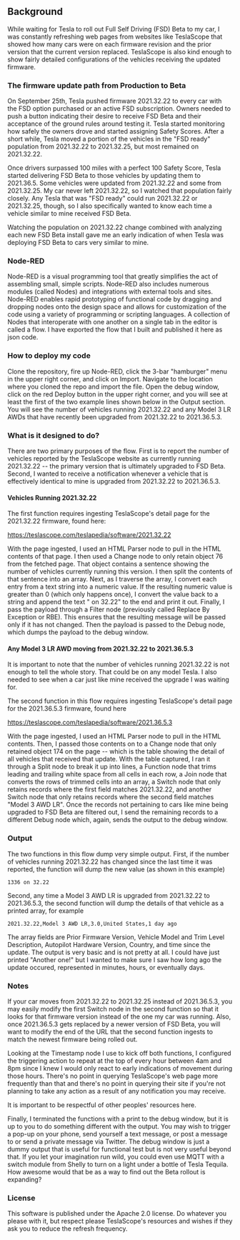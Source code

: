## Background

While waiting for Tesla to roll out Full Self Driving (FSD) Beta to my car, I was constantly refreshing web pages from websites like TeslaScope that showed how many cars were on each firmware revision and the prior version that the current version replaced. TeslaScope is also kind enough to show fairly detailed configurations of the vehicles receiving the updated firmware.

### The firmware update path from Production to Beta

On September 25th, Tesla pushed firmware 2021.32.22 to every car with the FSD option purchased or an active FSD subscription. Owners needed to push a button indicating their desire to receive FSD Beta and their acceptance of the ground rules around testing it. Tesla started monitoring how safely the owners drove and started assigning Safety Scores. After a short while, Tesla moved a portion of the vehicles in the "FSD ready" population from 2021.32.22 to 2021.32.25, but most remained on 2021.32.22.

Once drivers surpassed 100 miles with a perfect 100 Safety Score, Tesla started delivering FSD Beta to those vehicles by updating them to 2021.36.5. Some vehicles were updated from 2021.32.22 and some from 2021.32.25. My car never left 2021.32.22, so I watched that population fairly closely. Any Tesla that was "FSD ready" could run 2021.32.22 or 2021.32.25, though, so I also specifically wanted to know each time a vehicle similar to mine received FSD Beta.

Watching the population on 2021.32.22 change combined with analyzing each new FSD Beta install gave me an early indication of when Tesla was deploying FSD Beta to cars very similar to mine.

### Node-RED

Node-RED is a visual programming tool that greatly simplifies the act of assembling small, simple scripts. Node-RED also includes numerous modules (called Nodes) and integrations with external tools and sites. Node-RED enables rapid prototyping of functional code by dragging and dropping nodes onto the design space and allows for customization of the code using a variety of programming or scripting languages. A collection of Nodes that interoperate with one another on a single tab in the editor is called a flow. I have exported the flow that I built and published it here as json code.

### How to deploy my code

Clone the repository, fire up Node-RED, click the 3-bar "hamburger" menu in the upper right corner, and click on Import. Navigate to the location where you cloned the repo and import the file. Open the debug window, click on the red Deploy button in the upper right corner, and you will see at least the first of the two example lines shown below in the Output section. You will see the number of vehicles running 2021.32.22 and any Model 3 LR AWDs that have recently been upgraded from 2021.32.22 to 2021.36.5.3.

### What is it designed to do?

There are two primary purposes of the flow. First is to report the number of vehicles reported by the TeslaScope website as currently running 2021.32.22 -- the primary version that is ultimately upgraded to FSD Beta. Second, I wanted to receive a notification whenever a vehicle that is effectively identical to mine is upgraded from 2021.32.22 to 2021.36.5.3.

#### Vehicles Running 2021.32.22

The first function requires ingesting TeslaScope's detail page for the 2021.32.22 firmware, found here:

https://teslascope.com/teslapedia/software/2021.32.22

With the page ingested, I used an HTML Parser node to pull in the HTML contents of that page. I then used a Change node to only retain object 76 from the fetched page. That object contains a sentence showing the number of vehicles currently running this version. I then split the contents of that sentence into an array. Next, as I traverse the array, I convert each entry from a text string into a numeric value. If the resulting numeric value is greater than 0 (which only happens once), I convert the value back to a string and append the text " on 32.22" to the end and print it out. Finally, I pass the payload through a Filter node (previously called Replace By Exception or RBE). This ensures that the resulting message will be passed only if it has not changed. Then the payload is passed to the Debug node, which dumps the payload to the debug window.

#### Any Model 3 LR AWD moving from 2021.32.22 to 2021.36.5.3

It is important to note that the number of vehicles running 2021.32.22 is not enough to tell the whole story. That could be on any model Tesla. I also needed to see when a car just like mine received the upgrade I was waiting for.

The second function in this flow requires ingesting TeslaScope's detail page for the 2021.36.5.3 firmware, found here

https://teslascope.com/teslapedia/software/2021.36.5.3

With the page ingested, I used an HTML Parser node to pull in the HTML contents. Then, I passed those contents on to a Change node that only retained object 174 on the page -- which is the table showing the detail of all vehicles that received that update. With the table captured, I ran it through a Split node to break it up into lines, a Function node that trims leading and trailing white space from all cells in each row, a Join node that converts the rows of trimmed cells into an array, a Switch node that only retains records where the first field matches 2021.32.22, and another Switch node that only retains records where the second field matches "Model 3 AWD LR". Once the records not pertaining to cars like mine being upgraded to FSD Beta are filtered out, I send the remaining records to a different Debug node which, again, sends the output to the debug window.

### Output

The two functions in this flow dump very simple output. First, if the number of vehicles running 2021.32.22 has changed since the last time it was reported, the function will dump the new value (as shown in this example)

`1336 on 32.22`

Second, any time a Model 3 AWD LR is upgraded from 2021.32.22 to 2021.36.5.3, the second function will dump the details of that vehicle as a printed array, for example

`2021.32.22,Model 3 AWD LR,3.0,United States,1 day ago`

The array fields are Prior Firmware Version, Vehicle Model and Trim Level Description, Autopilot Hardware Version, Country, and time since the update. The output is very basic and is not pretty at all. I could have just printed "Another one!" but I wanted to make sure I saw how long ago the update occured, represented in minutes, hours, or eventually days.

### Notes

If your car moves from 2021.32.22 to 2021.32.25 instead of 2021.36.5.3, you may easily modify the first Switch node in the second function so that it looks for that firmware version instead of the one my car was running. Also, once 2021.36.5.3 gets replaced by a newer version of FSD Beta, you will want to modify the end of the URL that the second function ingests to match the newest firmware being rolled out.

Looking at the Timestamp node I use to kick off both functions, I configured the triggering action to repeat at the top of every hour between 4am and 8pm since I knew I would only react to early indications of movement during those hours. There's no point in querying TeslaScope's web page more frequently than that and there's no point in querying their site if you're not planning to take any action as a result of any notification you may receive.

It is important to be respectful of other peoples' resources here.

Finally, I terminated the functions with a print to the debug window, but it is up to you to do something different with the output. You may wish to trigger a pop-up on your phone, send yourself a text message, or post a message to or send a private message via Twitter. The debug window is just a dummy output that is useful for functional test but is not very useful beyond that. If you let your imagination run wild, you could even use MQTT with a switch module from Shelly to turn on a light under a bottle of Tesla Tequila. How awesome would that be as a way to find out the Beta rollout is expanding?

### License

This software is published under the Apache 2.0 license. Do whatever you please with it, but respect please TeslaScope's resources and wishes if they ask you to reduce the refresh frequency.
